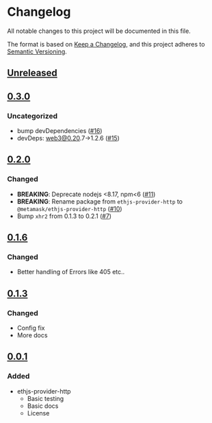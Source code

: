 # Changelog
All notable changes to this project will be documented in this file.

The format is based on [Keep a Changelog](https://keepachangelog.com/en/1.0.0/),
and this project adheres to [Semantic Versioning](https://semver.org/spec/v2.0.0.html).

## [Unreleased]

## [0.3.0]
### Uncategorized
- bump devDependencies ([#16](https://github.com/MetaMask/ethjs-provider-http/pull/16))
- devDeps: web3@0.20.7->1.2.6 ([#15](https://github.com/MetaMask/ethjs-provider-http/pull/15))

## [0.2.0]
### Changed
- **BREAKING**: Deprecate nodejs <8.17, npm<6 ([#11](https://github.com/MetaMask/ethjs-provider-http/pull/11))
- **BREAKING**: Rename package from `ethjs-provider-http` to `@metamask/ethjs-provider-http` ([#10](https://github.com/MetaMask/ethjs-provider-http/pull/10))
- Bump `xhr2` from 0.1.3 to 0.2.1 ([#7](https://github.com/MetaMask/ethjs-provider-http/pull/7))

## [0.1.6]
### Changed
- Better handling of Errors like 405 etc..

## [0.1.3]
### Changed
- Config fix
- More docs

## [0.0.1]
### Added
- ethjs-provider-http
  - Basic testing
  - Basic docs
  - License

[Unreleased]: https://github.com/MetaMask/ethjs-provider-http/compare/v0.3.0...HEAD
[0.3.0]: https://github.com/MetaMask/ethjs-provider-http/compare/v0.2.0...v0.3.0
[0.2.0]: https://github.com/MetaMask/ethjs-provider-http/compare/v0.1.6...v0.2.0
[0.1.6]: https://github.com/MetaMask/ethjs-provider-http/compare/v0.1.3...v0.1.6
[0.1.3]: https://github.com/MetaMask/ethjs-provider-http/compare/v0.0.1...v0.1.3
[0.0.1]: https://github.com/MetaMask/ethjs-provider-http/releases/tag/v0.0.1
